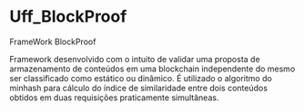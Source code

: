 # Uff_BlockProof
FrameWork BlockProof 

Framework desenvolvido com o intuito de validar uma proposta de armazenamento de conteúdos em uma blockchain independente do mesmo ser classificado como estático ou dinâmico. É utilizado o algoritmo do minhash para cálculo do índice de similaridade entre dois conteúdos obtidos em duas requisições praticamente simultâneas.
